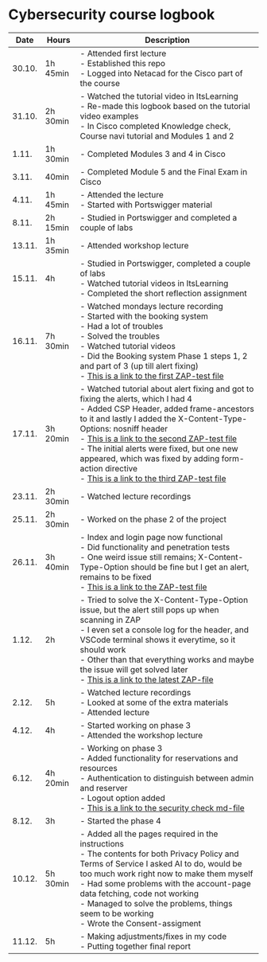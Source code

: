 # Cybersecurity course logbook

| Date |Hours | Description |
| --- | --- |--- |
| 30.10. |  1h 45min |- Attended first lecture <br /> - Established this repo <br /> - Logged into Netacad for the Cisco part of the course |
| 31.10. |  2h 30min |- Watched the tutorial video in ItsLearning <br /> - Re-made this logbook based on the tutorial video examples <br /> - In Cisco completed Knowledge check, Course navi tutorial and Modules 1 and 2  |
| 1.11. |   1h 30min| - Completed Modules 3 and 4 in Cisco|
|  3.11. |   40min | - Completed Module 5 and the Final Exam in Cisco |
|  4.11. |   1h 45min| - Attended the lecture <br /> - Started with Portswigger material|
|  8.11. |   2h 15min | - Studied in Portswigger and completed a couple of labs|
|  13.11. |   1h 35min | - Attended workshop lecture |
|  15.11. |   4h | - Studied in Portswigger, completed a couple of labs <br /> - Watched tutorial videos in ItsLearning <br /> - Completed the short reflection assignment |
| 16.11. |   7h 30min | - Watched mondays lecture recording <br/> - Started with the booking system <br/> - Had a lot of troubles<br/> - Solved the troubles<br/> - Watched tutorial videos<br/> - Did the Booking system Phase 1 steps 1, 2 and part of 3 (up till alert fixing) <br/> -  <a href=https://github.com/satukauppinen/cybersecurity/blob/main/Registration_page_first_round.md>This is a link to the first ZAP-test file </a> | 
|  17.11. |   3h 20min | - Watched tutorial about alert fixing and got to fixing the alerts, which I had 4 <br/> - Added CSP Header, added frame-ancestors to it and lastly I added the X-Content-Type-Options: nosniff header<br/> - <a href=https://github.com/satukauppinen/cybersecurity/blob/main/Second_report_fixes_made.md>This is a link to the second ZAP-test file </a> <br/> - The initial alerts were fixed, but one new appeared, which was fixed by adding form-action directive <br/> - <a href=https://github.com/satukauppinen/cybersecurity/blob/main/Third_report_all_alerts_fixed.md>This is a link to the third ZAP-test file </a>|
|  23.11. |   2h 30min | - Watched lecture recordings |
|  25.11. |   2h 30min | - Worked on the phase 2 of the project |
|  26.11. |   3h 40min | - Index and login page now functional <br/> - Did functionality and penetration tests<br/> - One weird issue still remains; X-Content-Type-Option should be fine but I get an alert, remains to be fixed<br/> - <a href=https://github.com/satukauppinen/cybersecurity/blob/main/index_login_reg_first_test.md>This is a link to the ZAP-test file </a> |
|  1.12. |   2h | - Tried to solve the X-Content-Type-Option issue, but the alert still pops up when scanning in ZAP<br/> - I even set a console log for the header, and VSCode terminal shows it everytime, so it should work<br/> - Other than that everything works and maybe the issue will get solved later<br/> - <a href=https://github.com/satukauppinen/cybersecurity/blob/main/second_report_second_phase.md>This is a link to the latest ZAP-file </a>|
| 2.12. | 5h | - Watched lecture recordings<br/> - Looked at some of the extra materials<br/> - Attended lecture |
| 4.12. | 4h| - Started working on phase 3<br/> - Attended the workshop lecture |
| 6.12. | 4h 20min | - Working on phase 3<br/> - Added functionality for reservations and resources<br/> - Authentication to distinguish between admin and reserver<br/> - Logout option added<br/> - <a href=https://github.com/satukauppinen/cybersecurity/blob/main/securitycheck.md>This is a link to the security check md-file </a> |
| 8.12.| 3h | - Started the phase 4 |
| 10.12.| 5h 30min | - Added all the pages required in the instructions <br/> - The contents for both Privacy Policy and Terms of Service I asked AI to do, would be too much work right now to make them myself <br/> - Had some problems with the account-page data fetching, code not working <br/> - Managed to solve the problems, things seem to be working <br/> - Wrote the Consent-assigment|
|11.12. | 5h | - Making adjustments/fixes in my code <br/> - Putting together final report |

